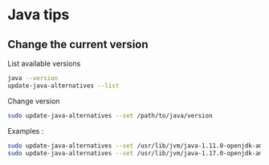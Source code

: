 # Java tips

## Change the current version
List available versions
```bash
java --version
update-java-alternatives --list
```

Change version
```bash
sudo update-java-alternatives --set /path/to/java/version
```

Examples :
```bash
sudo update-java-alternatives --set /usr/lib/jvm/java-1.11.0-openjdk-amd64
sudo update-java-alternatives --set /usr/lib/jvm/java-1.17.0-openjdk-amd64
```